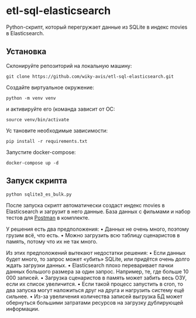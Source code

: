 # etl-sql-elasticsearch
Python-скрипт, который перегружает данные из SQLite в индекс movies в Elasticsearch.

## Установка

Склонируйте репозиторий на локальную машину:

  `git clone https://github.com/wiky-avis/etl-sql-elasticsearch.git`
  
Создайте виртуальное окружение:

  `python -m venv venv`
  
  и активируйте его (команда зависит от ОС:

  `source venv/bin/activate`
  
Ус тановите необходимые зависимости:

  `pip install -r requirements.txt`

Запустите docker-compose:

  `docker-compose up -d`

## Запуск скрипта

  `python sqlite3_es_bulk.py`

После запуска скрипт автоматически создаст индекс movies в Elasticsearch и загрузит в него данные. База данных с фильмами и набор тестов для [Postman](https://www.postman.com/downloads/) в комплекте.


У решения есть два предположения:
• Данных не очень много, поэтому грузим всё, что есть.
• Можно загрузить всю таблицу сценаристов в память, потому что их не так много.

Из этих предположений вытекают недостатки решения:
• Если данных будет много, то запрос может «убить» SQLite, или придётся очень долго ждать загрузки данных.
• Elasticsearch плохо переваривает пачки данных большого размера за один запрос. Например, те, где больше 10 000 записей.
• Загрузка сценаристов в память может забить весь ОЗУ, если их список увеличится.
• Если такой процесс запустить в cron, то два запуска могут наложиться друг на друга и нагрузить систему ещё сильнее.
• Из-за увеличения количества записей выгрузка БД может обернуться большими затратами ресурсов на загрузку дублирующей информации.
